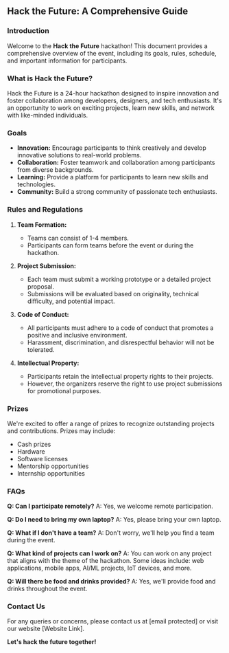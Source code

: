 ## **Hack the Future: A Comprehensive Guide**

### **Introduction**

Welcome to the **Hack the Future** hackathon! This document provides a comprehensive overview of the event, including its goals, rules, schedule, and important information for participants. 

### **What is Hack the Future?**

Hack the Future is a 24-hour hackathon designed to inspire innovation and foster collaboration among developers, designers, and tech enthusiasts. It's an opportunity to work on exciting projects, learn new skills, and network with like-minded individuals.

### **Goals**

* **Innovation:** Encourage participants to think creatively and develop innovative solutions to real-world problems.
* **Collaboration:** Foster teamwork and collaboration among participants from diverse backgrounds.
* **Learning:** Provide a platform for participants to learn new skills and technologies.
* **Community:** Build a strong community of passionate tech enthusiasts.

### **Rules and Regulations**

1. **Team Formation:**
   * Teams can consist of 1-4 members.
   * Participants can form teams before the event or during the hackathon.

2. **Project Submission:**
   * Each team must submit a working prototype or a detailed project proposal.
   * Submissions will be evaluated based on originality, technical difficulty, and potential impact.

3. **Code of Conduct:**
   * All participants must adhere to a code of conduct that promotes a positive and inclusive environment.
   * Harassment, discrimination, and disrespectful behavior will not be tolerated.

4. **Intellectual Property:**
   * Participants retain the intellectual property rights to their projects.
   * However, the organizers reserve the right to use project submissions for promotional purposes.

### **Prizes**

We're excited to offer a range of prizes to recognize outstanding projects and contributions. Prizes may include:

* Cash prizes
* Hardware
* Software licenses
* Mentorship opportunities
* Internship opportunities

### **FAQs**

**Q: Can I participate remotely?**
A: Yes, we welcome remote participation.

**Q: Do I need to bring my own laptop?**
A: Yes, please bring your own laptop.

**Q: What if I don't have a team?**
A: Don't worry, we'll help you find a team during the event.

**Q: What kind of projects can I work on?**
A: You can work on any project that aligns with the theme of the hackathon. Some ideas include: web applications, mobile apps, AI/ML projects, IoT devices, and more.

**Q: Will there be food and drinks provided?**
A: Yes, we'll provide food and drinks throughout the event.

### **Contact Us**
For any queries or concerns, please contact us at [email protected] or visit our website [Website Link].

**Let's hack the future together!**

